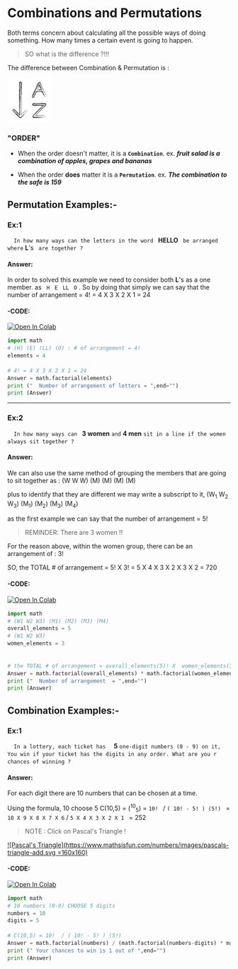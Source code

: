 ﻿# Combinations and Permutations

Both terms concern about calculating all the possible ways of doing something. How many times a certain event is going to happen. 

>  SO what is the difference ?!!! 

The difference between Combination & Permutation is :

<img src="https://github.com/ahmedAlraimi/Olasilik/raw/master/HW2/img/order.png" width="100" height="100" />

### "ORDER"	

 

 -  When the order doesn't matter, it is a  **`Combination`**.
 ex. **_fruit salad is a combination of apples, grapes and bananas_**
 
  -   When the order  **does**  matter it is a    **`Permutation`**.
  ex. **_The combination to the safe is 159_**

## Permutation Examples:-

### Ex:1 

```   In how many ways can the letters in the word  ```   **HELLO** ```  be arranged where ``` **L**'s ``` are together ?```   

#### Answer:

In order to solved this example we need to consider both **L**'s as a one member.  as
``` H```   ``` E```  ``` LL```  ``` O``` .  So by doing that simply we can say that the number of arrangement = 4! = 4 X 3 X 2 X 1 = 24

#### -CODE:
[![Open In Colab](https://colab.research.google.com/assets/colab-badge.svg)](https://colab.research.google.com/drive/1v1vt9ZJAcLw-IzzyfHTy2RH3vQfQG7m6?authuser=1#scrollTo=VCKLZAWm_Mos)
``` python
import math 
# (H) (E) (LL) (O) : # of arrangement = 4!
elements = 4

# 4! = 4 X 3 X 2 X 1 = 24
Answer = math.factorial(elements) 
print ("  Number of arrangement of letters = ",end="")
print (Answer)
``` 

___

### Ex:2
```   In how many ways can  ```   **3 women** ``` and ``` **4 men** ``` sit in a line if the women always sit together ? ```   

#### Answer:

We can also use the same method of grouping the members that are going to sit together as : (W W W) (M) (M) (M) (M)

plus to identify that they are different we may write a subscript to it,
(W<sub>1</sub> W<sub>2</sub> W<sub>3</sub>) (M<sub>1</sub>) (M<sub>2</sub>) (M<sub>3</sub>) (M<sub>4</sub>) 

as the first example we can say that the number of arrangement = 5!   
>REMINDER:  There are 3 women !!

For the reason above, within the women group, there can be an arrangement of : 3! 

SO, the TOTAL # of arrangement = 5! X 3! = 5 X 4 X 3 X 2 X 3 X 2 =   720 


#### -CODE:
[![Open In Colab](https://colab.research.google.com/assets/colab-badge.svg)](https://colab.research.google.com/drive/1v1vt9ZJAcLw-IzzyfHTy2RH3vQfQG7m6?authuser=1#scrollTo=IGVJtNCd_R-u)
``` python
import math 
# (W1 W2 W3) (M1) (M2) (M3) (M4)
overall_elements = 5
# (W1 W2 W3)
women_elements = 3


# the TOTAL # of arrangement = overall_elements(5)! X  women_elements(3)! 
Answer = math.factorial(overall_elements) * math.factorial(women_elements)
print ("  Number of arrangement  = ",end="")
print (Answer)
``` 

## Combination Examples:-

### Ex:1
```   In a lottery, each ticket has   ```   **5**  ``` one-digit numbers (0 - 9) on it, You win if your ticket has the digits in any order. What are you r chances of winning ? ```   

#### Answer:

For each digit there are 10 numbers that can be chosen at a time.

Using the formula, 10 choose 5
C(10,5) = (<sup>10</sup><sub>5</sub>) =
```10! ``` / ```( 10! - 5! ) (5!) ``` = ``` 10 X 9 X 8 X 7 X 6 ``` /  ```5 X 4 X 3 X 2 X 1 ``` = 252

> NOTE : Click on Pascal's Triangle !
>
[![Pascal's Triangle](https://www.mathsisfun.com/numbers/images/pascals-triangle-add.svg =160x160)](http://codinglab.huostravelblog.com/math/pascals-triangle-generator/index.php?size=17&alignment=Center&order=0&presentation=1)


#### -CODE:
[![Open In Colab](https://colab.research.google.com/assets/colab-badge.svg)](https://colab.research.google.com/drive/1v1vt9ZJAcLw-IzzyfHTy2RH3vQfQG7m6?authuser=1#scrollTo=uHcZrew7_c9D)
```python
import math 
# 10 numbers (0-9) CHOOSE 5 digits	
numbers = 10
digits = 5

# C(10,5) = 10!  / ( 10! - 5! ) (5!) 
Answer = math.factorial(numbers) / (math.factorial(numbers-digits) * math.factorial(digits))
print (" Your chances to win is 1 out of ",end="")
print (Answer)

```

